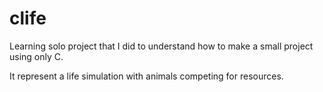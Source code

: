 # clife

Learning solo project that I did to understand how to make a small project using only C.

It represent a life simulation with animals competing for resources.
